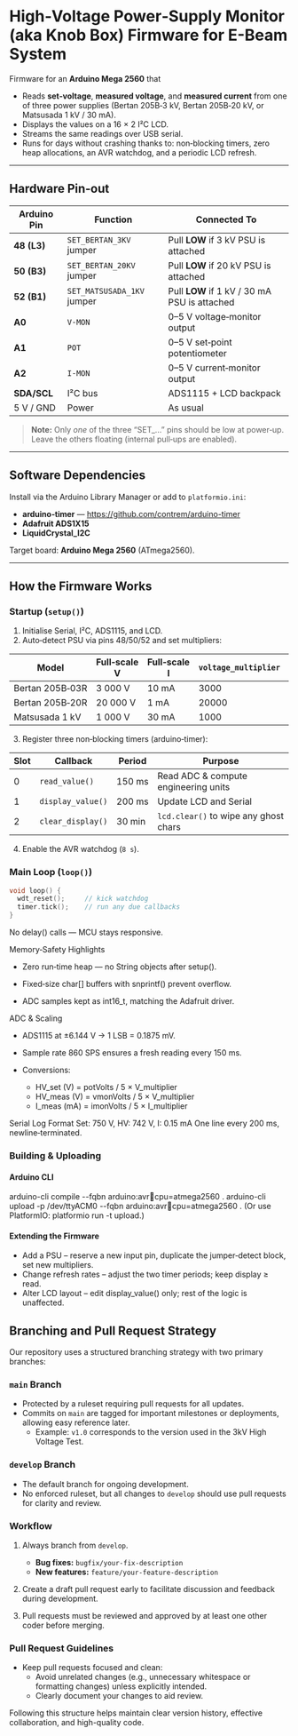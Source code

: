 # High‑Voltage Power‑Supply Monitor (aka Knob Box) Firmware for E-Beam System

Firmware for an **Arduino Mega 2560** that  

* Reads **set‑voltage**, **measured voltage**, and **measured current** from one of three power supplies (Bertan 205B‑3 kV, Bertan 205B‑20 kV, or Matsusada 1 kV / 30 mA).  
* Displays the values on a 16 × 2 I²C LCD.  
* Streams the same readings over USB serial.  
* Runs for days without crashing thanks to: non‑blocking timers, zero heap allocations, an AVR watchdog, and a periodic LCD refresh.

---

## Hardware Pin‑out

| Arduino Pin | Function | Connected To |
|-------------|----------|--------------|
| **48 (L3)** | `SET_BERTAN_3KV` jumper | Pull **LOW** if 3 kV PSU is attached |
| **50 (B3)** | `SET_BERTAN_20KV` jumper | Pull **LOW** if 20 kV PSU is attached |
| **52 (B1)** | `SET_MATSUSADA_1KV` jumper | Pull **LOW** if 1 kV / 30 mA PSU is attached |
| **A0**      | `V‑MON`  | 0–5 V voltage‑monitor output |
| **A1**      | `POT`    | 0–5 V set‑point potentiometer |
| **A2**      | `I‑MON`  | 0–5 V current‑monitor output |
| **SDA/SCL** | I²C bus  | ADS1115 + LCD backpack |
| 5 V / GND   | Power    | As usual |

> **Note:** Only *one* of the three “SET_…” pins should be low at power‑up.  
> Leave the others floating (internal pull‑ups are enabled).

---

## Software Dependencies

Install via the Arduino Library Manager or add to `platformio.ini`:

* **arduino‑timer** — <https://github.com/contrem/arduino-timer>  
* **Adafruit ADS1X15**  
* **LiquidCrystal_I2C**

Target board: **Arduino Mega 2560** (ATmega2560).

---

## How the Firmware Works

### Startup (`setup()`)

1. Initialise Serial, I²C, ADS1115, and LCD.  
2. Auto‑detect PSU via pins 48/50/52 and set multipliers:

| Model | Full‑scale V | Full‑scale I | `voltage_multiplier` | `current_multiplier` |
|-------|--------------|--------------|----------------------|----------------------|
| Bertan 205B‑03R | 3 000 V | 10 mA | 3000 | 10 |
| Bertan 205B‑20R | 20 000 V | 1 mA | 20000 | 1 |
| Matsusada 1 kV | 1 000 V | 30 mA | 1000 | 30 |

3. Register three non‑blocking timers (arduino‑timer):

| Slot | Callback | Period | Purpose |
|------|----------|--------|---------|
| 0 | `read_value()` | 150 ms | Read ADC & compute engineering units |
| 1 | `display_value()` | 200 ms | Update LCD and Serial |
| 2 | `clear_display()` | 30 min | `lcd.clear()` to wipe any ghost chars |

4. Enable the AVR watchdog (`8 s`).

### Main Loop (`loop()`)

```cpp
void loop() {
  wdt_reset();     // kick watchdog
  timer.tick();    // run any due callbacks
}
```

No delay() calls — MCU stays responsive.

Memory‑Safety Highlights
* Zero run‑time heap — no String objects after setup().

* Fixed‑size char[] buffers with snprintf() prevent overflow.

* ADC samples kept as int16_t, matching the Adafruit driver.

ADC & Scaling
* ADS1115 at ±6.144 V → 1 LSB = 0.1875 mV.

* Sample rate 860 SPS ensures a fresh reading every 150 ms.

* Conversions:
  - HV_set (V)  = potVolts / 5 × V_multiplier  
  - HV_meas (V) = vmonVolts / 5 × V_multiplier  
  - I_meas (mA) = imonVolts / 5 × I_multiplier  

Serial Log Format
Set:  750 V,  HV:  742 V,  I: 0.15 mA
One line every 200 ms, newline‑terminated.

### Building & Uploading
#### Arduino CLI
arduino-cli compile --fqbn arduino:avr:mega:cpu=atmega2560 .
arduino-cli upload  -p /dev/ttyACM0 --fqbn arduino:avr:mega:cpu=atmega2560 .
(Or use PlatformIO: platformio run -t upload.)

#### Extending the Firmware
* Add a PSU – reserve a new input pin, duplicate the jumper‑detect block, set new multipliers.
* Change refresh rates – adjust the two timer periods; keep display ≥ read.
* Alter LCD layout – edit display_value() only; rest of the logic is unaffected.

## Branching and Pull Request Strategy

Our repository uses a structured branching strategy with two primary branches:

### `main` Branch

- Protected by a ruleset requiring pull requests for all updates.
- Commits on `main` are tagged for important milestones or deployments, allowing easy reference later.
  - Example: `v1.0` corresponds to the version used in the 3kV High Voltage Test.

### `develop` Branch

- The default branch for ongoing development.
- No enforced ruleset, but all changes to `develop` should use pull requests for clarity and review.

### Workflow

1. Always branch from `develop`.
   - **Bug fixes:** `bugfix/your-fix-description`
   - **New features:** `feature/your-feature-description`

2. Create a draft pull request early to facilitate discussion and feedback during development.
3. Pull requests must be reviewed and approved by at least one other coder before merging.

### Pull Request Guidelines

- Keep pull requests focused and clean:
  - Avoid unrelated changes (e.g., unnecessary whitespace or formatting changes) unless explicitly intended.
  - Clearly document your changes to aid review.

Following this structure helps maintain clear version history, effective collaboration, and high-quality code.